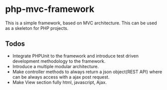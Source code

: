 # php-mvc-framework
This is a simple framework, based on MVC architecture. This can be used as a skeleton for PHP projects.    

## Todos

  * Integrate PHPUnit to the framework and introduce test driven development methodology to the framework. 
  * Introduce a multiple modular architecture. 
  * Make controller methods to always return a json object(REST API) where can be always access with a ajax post request.
  * Make View section fully html, javascript, Ajax.
